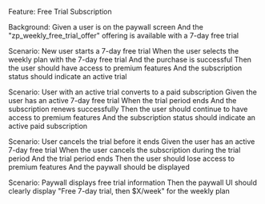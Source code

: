 Feature: Free Trial Subscription

  Background:
    Given a user is on the paywall screen
    And the "zp_weekly_free_trial_offer" offering is available with a 7-day free trial

  Scenario: New user starts a 7-day free trial
    When the user selects the weekly plan with the 7-day free trial
    And the purchase is successful
    Then the user should have access to premium features
    And the subscription status should indicate an active trial

  Scenario: User with an active trial converts to a paid subscription
    Given the user has an active 7-day free trial
    When the trial period ends
    And the subscription renews successfully
    Then the user should continue to have access to premium features
    And the subscription status should indicate an active paid subscription

  Scenario: User cancels the trial before it ends
    Given the user has an active 7-day free trial
    When the user cancels the subscription during the trial period
    And the trial period ends
    Then the user should lose access to premium features
    And the paywall should be displayed

  Scenario: Paywall displays free trial information
    Then the paywall UI should clearly display "Free 7-day trial, then $X/week" for the weekly plan
